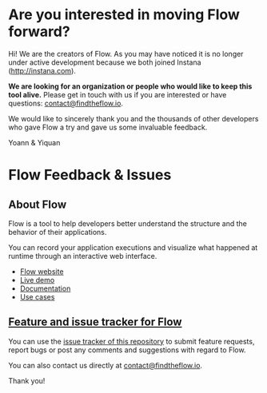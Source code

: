 # Are you interested in moving Flow forward? 
Hi! We are the creators of Flow. As you may have noticed it is no longer under active development because we both joined Instana (http://instana.com). 

**We are looking for an organization or people who would like to keep this tool alive.** Please get in touch with us if you are interested or have questions: contact@findtheflow.io.

We would like to sincerely thank you and the thousands of other developers who gave Flow a try and gave us some invaluable feedback. 

Yoann & Yiquan

# Flow Feedback & Issues

## About Flow
Flow is a tool to help developers better understand the structure and the behavior of their applications. 

You can record your application executions and visualize what happened at runtime through an interactive web interface.

- [Flow website](http://findtheflow.io)
- [Live demo](http://app.findtheflow.io/?demo=true)
- [Documentation](http://findtheflow.io/docs/doc_intellij.html)
- [Use cases](http://findtheflow.io/docs/usecases.html)

## [Feature and issue tracker for Flow](https://github.com/findtheflow/Feedback/issues)
You can use the [issue tracker of this repository](https://github.com/findtheflow/Feedback/issues) to submit feature requests, report bugs or post any comments and suggestions with regard to Flow. 

You can also contact us directly at contact@findtheflow.io.

Thank you!
